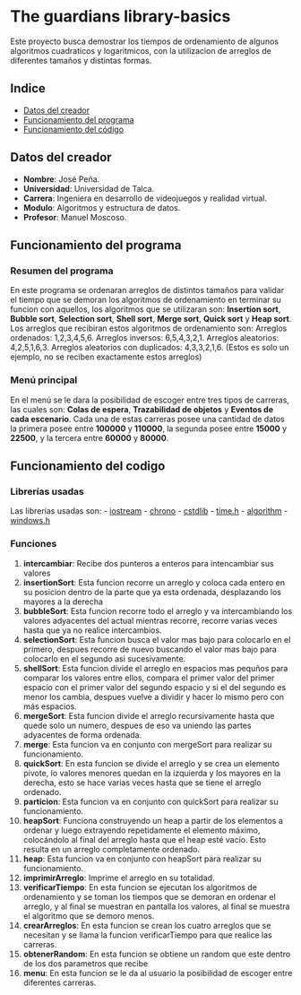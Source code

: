 # The guardians library-basics

Este proyecto busca demostrar los tiempos de ordenamiento de algunos algoritmos cuadraticos y logaritmicos, con la utilizacion de arreglos de diferentes tamaños y distintas formas.

## Indice
- [Datos del creador](#datos-del-creador)
- [Funcionamiento del programa](#funcionamiento-del-programa)
- [Funcionamiento del código](#funcionamiento-del-codigo)
## Datos del creador
- **Nombre**: José Peña.
- **Universidad**: Universidad de Talca.
- **Carrera**: Ingeniera en desarrollo de videojuegos y realidad virtual.
- **Modulo**: Algoritmos y estructura de datos.
- **Profesor**: Manuel Moscoso.

## Funcionamiento del programa
### Resumen del programa
En este programa se ordenaran arreglos de distintos tamaños para validar el tiempo que se demoran los algoritmos de ordenamiento en terminar su funcion con aquellos, los algoritmos que se utilizaran son: **Insertion sort**, **Bubble sort**, **Selection sort**, **Shell sort**, **Merge sort**, **Quick sort** y **Heap sort**.
Los arreglos que recibiran estos algoritmos de ordenamiento son:
Arreglos ordenados: 1,2,3,4,5,6.
Arreglos inversos: 6,5,4,3,2,1.
Arreglos aleatorios: 4,2,5,1,6,3.
Arreglos aleatorios con duplicados: 4,3,3,2,1,6.
(Estos es solo un ejemplo, no se reciben exactamente estos arreglos)
### Menú principal
En el menú se le dara la posibilidad de escoger entre tres tipos de carreras, las cuales son: **Colas de espera**, **Trazabilidad de objetos** y **Eventos de cada escenario**.
Cada una de estas carreras posee una cantidad de datos la primera posee entre **100000** y **110000**, la segunda posee entre **15000** y **22500**, y la tercera entre **60000** y **80000**.

## Funcionamiento del codigo
### Librerías usadas
Las librerías usadas son:
	- [iostream](https://cplusplus.com/reference/iostream/)
	- [chrono](https://cplusplus.com/reference/chrono/)
	- [cstdlib](https://cplusplus.com/reference/cstdlib/)
	- [time.h](https://cplusplus.com/reference/ctime/)
	- [algorithm](https://cplusplus.com/reference/algorithm/)
	- [windows.h](https://en.wikipedia.org/wiki/Windows.h)

### Funciones
1. **intercambiar**: Recibe dos punteros a enteros para intencambiar sus valores
2. **insertionSort**: Esta funcion recorre un arreglo y coloca cada entero en su posicion dentro de la parte que ya esta ordenada, desplazando los mayores a la derecha
3. **bubbleSort**: Esta funcion recorre todo el arreglo y va intercambiando los valores adyacentes del actual mientras recorre, recorre varias veces hasta que ya no realice intercambios.
4. **selectionSort**: Esta funcion busca el valor mas bajo para colocarlo en el primero, despues recorre de nuevo buscando el valor mas bajo para colocarlo en el segundo asi sucesivamente.
5. **shellSort**: Esta funcion divide el arreglo en espacios mas pequños para comparar los valores entre ellos, compara el primer valor del primer espacio con el primer valor del segundo espacio y si el del segundo es menor los cambia, despues vuelve a dividir y hacer lo mismo pero con más espacios.
6. **mergeSort**: Esta funcion divide el arreglo recursivamente hasta que quede solo un numero, despues de eso va uniendo las partes adyacentes de forma ordenada.
7. **merge**: Esta funcion va en conjunto con mergeSort para realizar su funcionamiento.
7. **quickSort**: En esta funcion se divide el arreglo y se crea un elemento pivote, lo valores menores quedan en la izquierda y los mayores en la derecha, esto se hace varias veces hasta que se tiene el arreglo ordenado.
8. **particion**: Esta funcion va en conjunto con quickSort para realizar su funcionamiento.
9. **heapSort**: Funciona construyendo un heap a partir de los elementos a ordenar y luego extrayendo repetidamente el elemento máximo, colocándolo al final del arreglo hasta que el heap esté vacío. Esto resulta en un arreglo completamente ordenado.
10. **heap**: Esta funcion va en conjunto con heapSort para realizar su funcionamiento.
11. **imprimirArreglo**: Imprime el arreglo en su totalidad.
12. **verificarTiempo**: En esta funcion se ejecutan los algoritmos de ordenamiento y se toman los tiempos que se demoran en ordenar el arreglo, y al final se muestran en pantalla los valores, al final se muestra el algoritmo que se demoro menos.
13. **crearArreglos**: En esta funcion se crean los cuatro arreglos que se necesitan y se llama la funcion verificarTiempo para que realice las carreras.
14. **obtenerRandom**: En esta funcion se obtiene un random que este dentro de los dos parametros que recibe
15. **menu**: En esta funcion se le da al usuario la posibilidad de escoger entre diferentes carreras.